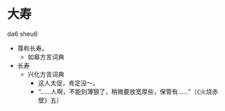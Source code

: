 # 大寿
da6 sheu6
+ 尊称长寿。
  * 如皋方言词典
+ 长寿
  * 兴化方言词典
    - 这人太促，肯定没～。
    - “……人啊，不能刻薄狠了，稍微要放宽厚些，保管有……”（《火烧赤壁》五）
